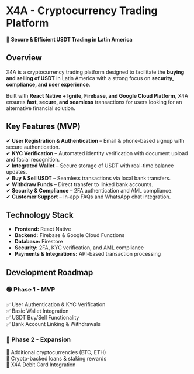 # X4A - Cryptocurrency Trading Platform  
🚀 **Secure & Efficient USDT Trading in Latin America**  

## Overview  
X4A is a cryptocurrency trading platform designed to facilitate the **buying and selling of USDT** in Latin America with a strong focus on **security, compliance, and user experience**.  

Built with **React Native + Ignite, Firebase, and Google Cloud Platform**, X4A ensures **fast, secure, and seamless** transactions for users looking for an alternative financial solution.  

## Key Features (MVP)  
✔ **User Registration & Authentication** – Email & phone-based signup with secure authentication.  
✔ **KYC Verification** – Automated identity verification with document upload and facial recognition.  
✔ **Integrated Wallet** – Secure storage of USDT with real-time balance updates.  
✔ **Buy & Sell USDT** – Seamless transactions via local bank transfers.  
✔ **Withdraw Funds** – Direct transfer to linked bank accounts.  
✔ **Security & Compliance** – 2FA authentication and AML compliance.  
✔ **Customer Support** – In-app FAQs and WhatsApp chat integration.  

## Technology Stack  
- **Frontend:** React Native  
- **Backend:** Firebase & Google Cloud Functions  
- **Database:** Firestore  
- **Security:** 2FA, KYC verification, and AML compliance  
- **Payments & Integrations:** API-based transaction processing  

## Development Roadmap  

### 🟢 Phase 1 - MVP 
✅ User Authentication & KYC Verification  
✅ Basic Wallet Integration  
✅ USDT Buy/Sell Functionality  
✅ Bank Account Linking & Withdrawals  

### 🔵 Phase 2 - Expansion  
🚀 Additional cryptocurrencies (BTC, ETH)  
🚀 Crypto-backed loans & staking rewards  
🚀 X4A Debit Card Integration
